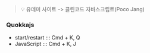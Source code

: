 > 💡 유데미 사이트 -> 클린코드 자바스크립트(Poco Jang)

### Quokkajs

- start/restart ::: Cmd + K, Q
- JavaScript ::: Cmd + K, J
